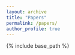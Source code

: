 ```yaml
---
layout: archive
title: "Papers"
permalink: /papers/
author_profile: true
---
```


<object data="{{ site.url }}{{ site.baseurl }}/files/EVOQUER - Enhancing Temporal Grounding with Video-Pivoted BackQuery Generation.pdf" width="1000" height="1000" type="application/pdf"></object>

{% include base_path %}

